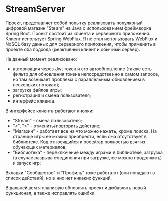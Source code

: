 # StreamServer

Проект, представляет собой попытку реализовать популярный цифровой магазин "Steam" на Java с использованием фреймворка Spring Boot. Проект состоит из клиента и серверного приложения. Клиент использует Spring WebFlux. Я не стал использовать WebFlux и NoSQL базу данных для серверного приложения, чтобы применить в проекте оба подхода (реактивный клиент и обычный сервер). 

На данный момент реализовано: 
- авторизация через Jwt токен и его автообновление (также есть фильтр для обновления токена непосредственно в самом запросе, но там возникает проблема с параллельным    обновлением в нескольких потоках);
- загрузка файлов игры;
- регистрация и смена пользователя;
- интерфейс клиента.

В интерфейсе клиента работают кнопки:
- "Stream" - смена пользователя;
- "<", ">" - отменить/повторить действие;
- "Магазин" - работает все на что можно нажать, кроме поиска. На странице игры ее можно приобрести, если она отсутствует в библиотеке. Код относящийся к bootstrap полностью взят из обучающих материалов;
- "Библиотека" - переключение между играми в библиотеке, загрузка (в случае разрыва соединения при загрузке, ее можно продолжить) и запуск игр;

Вкладки "Сообщество" и "Профиль" тоже работают (они попадают в список действий), но в них нет никаких функций.

В дальнейшем я планирую обновлять проект и добавлять новый функционал, а также исправлять ошибки.
